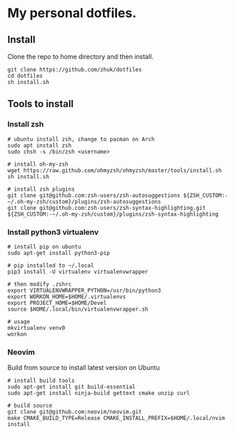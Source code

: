 # My personal dotfiles.


## Install
Clone the repo to home directory and then install.

``` shell
git clone https://github.com/zhuk/dotfiles
cd dotfiles
sh install.sh
```

## Tools to install
### Install zsh
``` shell
# ubuntu install zsh, change to pacman on Arch
sudo apt install zsh
sudo chsh -s /bin/zsh <username>

# install oh-my-zsh
wget https://raw.github.com/ohmyzsh/ohmyzsh/master/tools/install.sh
sh install.sh

# install zsh plugins
git clone git@github.com:zsh-users/zsh-autosuggestions ${ZSH_CUSTOM:-~/.oh-my-zsh/custom}/plugins/zsh-autosuggestions
git clone git@github.com:zsh-users/zsh-syntax-highlighting.git ${ZSH_CUSTOM:-~/.oh-my-zsh/custom}/plugins/zsh-syntax-highlighting
```

### Install python3 virtualenv
``` shell
# install pip on ubuntu
sudo apt-get install python3-pip

# pip installed to ~/.local
pip3 install -U virtualenv virtualenvwrapper

# then modify .zshrc
export VIRTUALENVWRAPPER_PYTHON=/usr/bin/python3
export WORKON_HOME=$HOME/.virtualenvs
export PROJECT_HOME=$HOME/Devel
source $HOME/.local/bin/virtualenvwrapper.sh

# usage
mkvirtualenv venv0
workon
```

### Neovim 
Build from source to install latest version on Ubuntu
``` shell
# install build tools
sudo apt-get install git build-essential
sudo apt-get install ninja-build gettext cmake unzip curl

# build source
git clone git@github.com:neovim/neovim.git
make CMAKE_BUILD_TYPE=Release CMAKE_INSTALL_PREFIX=$HOME/.local/nvim install
```

